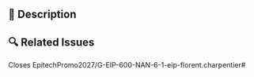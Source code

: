 ## 📝 Description

<!-- What does this pull request do? Why is it needed? -->

## 🔍 Related Issues

Closes EpitechPromo2027/G-EIP-600-NAN-6-1-eip-florent.charpentier#<issue-number>
<!-- Replace <issue-number> with the relevant issue ID -->
